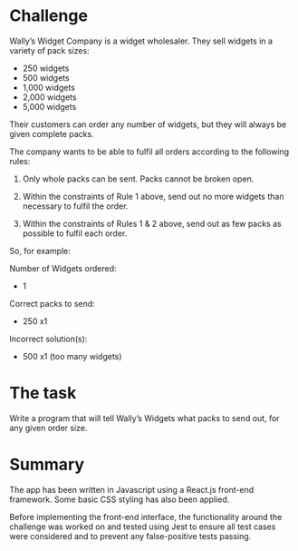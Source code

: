 # Challenge

Wally’s Widget Company is a widget wholesaler. They sell widgets in a variety of pack sizes:

- 250 widgets
- 500 widgets
- 1,000 widgets
- 2,000 widgets
- 5,000 widgets

Their customers can order any number of widgets, but they will always be given complete packs.

The company wants to be able to fulfil all orders according to the following rules:

1. Only whole packs can be sent. Packs cannot be broken open.

2. Within the constraints of Rule 1 above, send out no more widgets than necessary to fulfil
   the order.

3. Within the constraints of Rules 1 & 2 above, send out as few packs as possible to fulfil each
   order.

So, for example:

Number of Widgets ordered:

- 1

Correct packs to send:

- 250 x1

Incorrect solution(s):

- 500 x1 (too many widgets)

# The task

Write a program that will tell Wally’s Widgets what packs to send out, for any given order size.

# Summary

The app has been written in Javascript using a React.js front-end framework. Some basic CSS styling has also been applied.

Before implementing the front-end interface, the functionality around the challenge was worked on and tested using Jest to ensure all test cases were considered and to prevent any false-positive tests passing.